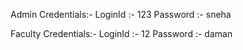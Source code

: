 Admin Credentials:- 
LoginId :- 123
Password :- sneha

Faculty Credentials:-
LoginId :- 12
Password :- daman
